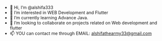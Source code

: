 - 👋 Hi, I’m @alshifa333
- 👀 I’m interested in WEB Development and Flutter 
- 🌱 I’m currently learning Advance Java.
- 💞️ I’m looking to collaborate on projects related on Web development and flutter
- 📫 YOU can contact me through EMAIL: alshifathearmy33@gmail.com

<!---
alshifa333/alshifa333 is a ✨ special ✨ repository because its `README.md` (this file) appears on your GitHub profile.
You can click the Preview link to take a look at your changes.
--->
